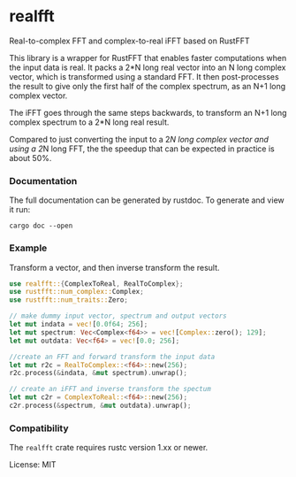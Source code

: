 # realfft

Real-to-complex FFT and complex-to-real iFFT based on RustFFT

This library is a wrapper for RustFFT that enables faster computations when the input data is real.
It packs a 2*N long real vector into an N long complex vector, which is transformed using a standard FFT.
It then post-processes the result to give only the first half of the complex spectrum, as an N+1 long complex vector.

The iFFT goes through the same steps backwards, to transform an N+1 long complex spectrum to a 2*N long real result.

Compared to just converting the input to a 2*N long complex vector and using a 2*N long FFT, the the speedup that
can be expected in practice is about 50%.

### Documentation

The full documentation can be generated by rustdoc. To generate and view it run:
```
cargo doc --open
```

### Example
Transform a vector, and then inverse transform the result.
```rust
use realfft::{ComplexToReal, RealToComplex};
use rustfft::num_complex::Complex;
use rustfft::num_traits::Zero;

// make dummy input vector, spectrum and output vectors
let mut indata = vec![0.0f64; 256];
let mut spectrum: Vec<Complex<f64>> = vec![Complex::zero(); 129];
let mut outdata: Vec<f64> = vec![0.0; 256];

//create an FFT and forward transform the input data
let mut r2c = RealToComplex::<f64>::new(256);
r2c.process(&indata, &mut spectrum).unwrap();

// create an iFFT and inverse transform the spectum
let mut c2r = ComplexToReal::<f64>::new(256);
c2r.process(&spectrum, &mut outdata).unwrap();
```

### Compatibility

The `realfft` crate requires rustc version 1.xx or newer.

License: MIT
